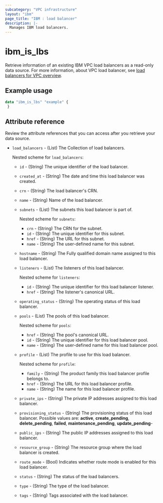 ```yaml
---
subcategory: "VPC infrastructure"
layout: "ibm"
page_title: "IBM : load balancer"
description: |-
  Manages IBM load balancers.
---
```


# ibm_is_lbs
Retrieve information of an existing IBM VPC load balancers as a read-only data source. For more information, about VPC load balancer, see [load balancers for VPC overview](https://cloud.ibm.com/docs/vpc?topic=vpc-nlb-vs-elb).

## Example usage

```terraform
data "ibm_is_lbs" "example" {
 }
```


## Attribute reference
Review the attribute references that you can access after you retrieve your data source. 

- `load_balancers` - (List) The Collection of load balancers.

  Nested scheme for `load_balancers`:
	- `id` - (String) The unique identifier of the load balancer.
	- `created_at` - (String) The date and time this load balancer was created.
	- `crn` - (String) The load balancer's CRN.
	- `name` - (String) Name of the load balancer.
	- `subnets` - (List) The subnets this load balancer is part of.

      Nested scheme for `subnets`:
	  - `crn` - (String) The CRN for the subnet.
	  - `id` - (String) The unique identifier for this subnet.
	  - `href` - (String) The URL for this subnet.
	  - `name` - (String) The user-defined name for this subnet.
	- `hostname` - (String) The Fully qualified domain name assigned to this load balancer.
	- `listeners` - (List) The listeners of this load balancer.

	  Nested scheme for `listeners`:
	  - `id` - (String) The unique identifier for this load balancer listener.
	  - `href` - (String) The listener's canonical URL.
	- `operating_status` - (String) The operating status of this load balancer.
	- `pools` - (List) The pools of this load balancer.

	  Nested scheme for `pools`:
	  - `href` - (String) The pool's canonical URL.
	  - `id` - (String) The unique identifier for this load balancer pool.
	  - `name` - (String) The user-defined name for this load balancer pool.
	- `profile` - (List) The profile to use for this load balancer.

	  Nested scheme for `profile`:
	  - `family` - (String) The product family this load balancer profile belongs to.
	  - `href` - (String) The URL for this load balancer profile.
	  - `name` - (String) The name for this load balancer profile.
	- `private_ips` - (String) The private IP addresses assigned to this load balancer.
	- `provisioning_status` - (String) The provisioning status of this load balancer. Possible values are: **active**, **create_pending**, **delete_pending**, **failed**, **maintenance_pending**, **update_pending**-
	- `public_ips` - (String) The public IP addresses assigned to this load balancer.
	- `resource_group` - (String) The resource group where the load balancer is created.
	- `route_mode` - (Bool) Indicates whether route mode is enabled for this load balancer.
	- `status` - (String) The status of the load balancers.
	- `type` - (String) The type of the load balancer.
	- `tags` - (String) Tags associated with the load balancer.
